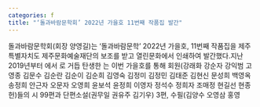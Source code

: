 ```yaml
---
categories: f
title: "‘돌과바람문학회’ 2022년 가을호 11번째 작품집 발간"
---
```

돌과바람문학회(회장 양영길)는 ‘돌과바람문학’ 2022년 가을호, 11번째 작품집을 제주특별자치도 제주문화예술재단의 보조를 받고 열린문화에서 인쇄하여 발간했다.지난 2019년부터 에서 로 거듭 탄생한 는 이번 가을호를 통해 회원(강래화 강순자 강익범 고영종 김문수 김순란 김순이 김순희 김영숙 김정미 김정민 김태준 김현신 문성희 백영옥 송정희 안근자 오문자 오영희 윤보석 윤정희 이영자 정석수 정희자 조매정 현길선 현종헌)들의 시 99편과 단편소설(권무일 권유주 김기우) 3편, 수필(김양수 오영삼 홍영